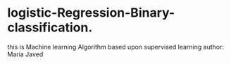 # logistic-Regression-Binary-classification.
this is Machine learning Algorithm based upon supervised learning
author: Maria Javed
